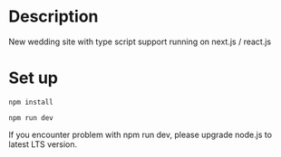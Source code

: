 # Description

New wedding site with type script support running on next.js / react.js

# Set up

```
npm install
```

```
npm run dev
```

If you encounter problem with npm run dev, please upgrade node.js to latest LTS version.

